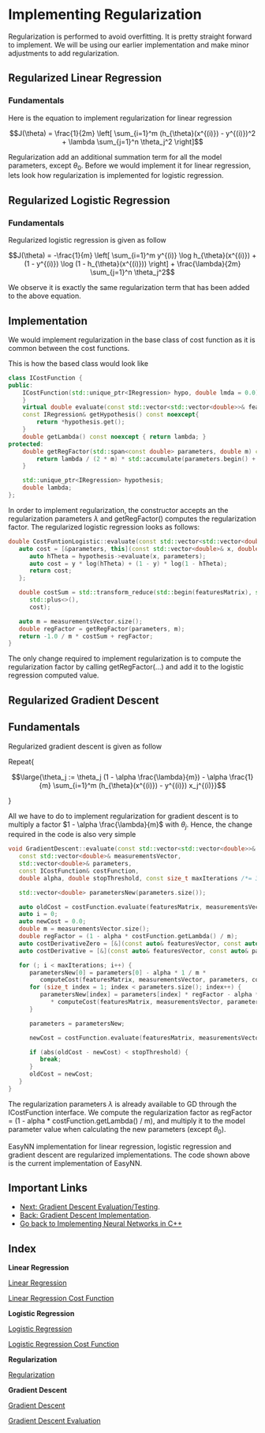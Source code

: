 # Implementing Regularization

Regularization is performed to avoid overfitting. It is pretty straight forward to implement. We will be using our earlier implementation and make minor adjustments to add regularization.

## Regularized Linear Regression

### Fundamentals

Here is the equation to implement regularization for linear regression

$$J(\theta) = \frac{1}{2m} \left[ \sum_{i=1}^m (h_{\theta}(x^{(i)}) - y^{(i)})^2 + \lambda \sum_{j=1}^n \theta_j^2 \right]$$

Regularization add an additional summation term for all the model parameters, except $\theta_0$. Before we would implement it for linear regression, lets look how regularization is implemented for logistic regression.

## Regularized Logistic Regression

### Fundamentals

Regularized logistic regression is given as follow

$$J(\theta) = -\frac{1}{m} \left[ \sum_{i=1}^m y^{(i)} \log h_{\theta}(x^{(i)}) + (1 - y^{(i)}) \log (1 - h_{\theta}(x^{(i)})) \right] + \frac{\lambda}{2m} \sum_{j=1}^n \theta_j^2$$

We observe it is exactly the same regularization term that has been added to the above equation.

## Implementation

We would implement regularization in the base class of cost function as it is common between the cost functions. 

This is how the based class would look like

```cpp
class ICostFunction {
public:
    ICostFunction(std::unique_ptr<IRegression> hypo, double lmda = 0.0) : hypothesis{ std::move(hypo) }, lambda{ lmda } {
    }
    virtual double evaluate(const std::vector<std::vector<double>>& featuresMatrix, std::span<const double> measurementsVector, std::span<const double> parameters) const = 0;
    const IRegression& getHypothesis() const noexcept{
        return *hypothesis.get();
    }
    double getLambda() const noexcept { return lambda; }
protected:
    double getRegFactor(std::span<const double> parameters, double m) const noexcept{
        return lambda / (2 * m) * std::accumulate(parameters.begin() + 1, parameters.end(), 0, [](auto acc, auto x) { return acc + x * x; });
    }

    std::unique_ptr<IRegression> hypothesis;
    double lambda;
};
```

In order to implement regularization, the constructor accepts an the regularization parameters $\lambda$ and getRegFactor() computes the regularization factor. The regularized logistic regression looks as follows:

```cpp
double CostFuntionLogistic::evaluate(const std::vector<std::vector<double>>& featuresMatrix, std::span<const double> measurementsVector, std::span<const double> parameters) const{
   auto cost = [&parameters, this](const std::vector<double>& x, double y) -> double {
      auto hTheta = hypothesis->evaluate(x, parameters);
      auto cost = y * log(hTheta) + (1 - y) * log(1 - hTheta);
      return cost;
   };

   double costSum = std::transform_reduce(std::begin(featuresMatrix), std::end(featuresMatrix), std::begin(measurementsVector), 0.0,
      std::plus<>(),
      cost);

   auto m = measurementsVector.size();
   double regFactor = getRegFactor(parameters, m);
   return -1.0 / m * costSum + regFactor;
}
```

The only change required to implement regularization is to compute the regularization factor by calling getRegFactor(...) and add it to the logistic regression computed value.

## Regularized Gradient Descent

## Fundamentals

Regularized gradient descent is given as follow

Repeat{

$$\large{\theta_j := \theta_j (1 - \alpha \frac{\lambda}{m}) - \alpha \frac{1}{m} \sum_{i=1}^m (h_{\theta}(x^{(i)}) - y^{(i)}) x_j^{(i)}}$$

}

All we have to do to implement regularization for gradient descent is to multiply a factor $1 - \alpha \frac{\lambda}{m}$ with $\theta_j$. Hence, the change required in the code is also very simple

```cpp
void GradientDescent::evaluate(const std::vector<std::vector<double>>& featuresMatrix,
   const std::vector<double>& measurementsVector,
   std::vector<double>& parameters,
   const ICostFunction& costFunction,
   double alpha, double stopThreshold, const size_t maxIterations /*= 3000*/) {

   std::vector<double> parametersNew(parameters.size());

   auto oldCost = costFunction.evaluate(featuresMatrix, measurementsVector, parameters);
   auto i = 0;
   auto newCost = 0.0;
   double m = measurementsVector.size();
   double regFactor = (1 - alpha * costFunction.getLambda() / m);
   auto costDerivativeZero = [&](const auto& featuresVector, const auto& parameters, auto measurement, size_t index) {return costFunction.getHypothesis().evaluate(featuresVector, parameters) - measurement; };
   auto costDerivative = [&](const auto& featuresVector, const auto& parameters, auto measurement, size_t index) {return (costFunction.getHypothesis().evaluate(featuresVector, parameters) - measurement) * featuresVector[index - 1]; };

   for (; i < maxIterations; i++) {
      parametersNew[0] = parameters[0] - alpha * 1 / m *
         computeCost(featuresMatrix, measurementsVector, parameters, costDerivativeZero);
      for (size_t index = 1; index < parameters.size(); index++) {
         parametersNew[index] = parameters[index] * regFactor - alpha * 1 / m
            * computeCost(featuresMatrix, measurementsVector, parameters, costDerivative, index);
      }

      parameters = parametersNew;

      newCost = costFunction.evaluate(featuresMatrix, measurementsVector, parametersNew);

      if (abs(oldCost - newCost) < stopThreshold) {
         break;
      }
      oldCost = newCost;
   }
}
```

The regularization parameters $\lambda$ is already available to GD through the ICostFunction interface. We compute the regularization factor as regFactor = (1 - alpha * costFunction.getLambda() / m), and multiply it to the model parameter value when calculating the new parameters (except $\theta_0$).

EasyNN implementation for linear regression, logistic regression and gradient descent are regularized implementations. The code shown above is the current implementation of EasyNN.

## Important Links
* [Next: Gradient Descent Evaluation/Testing](./GradientDescentTest.md).
* [Back: Gradient Descent Implementation](./GradientDescent.md).
* [Go back to Implementing Neural Networks in C++](./index.md)

## Index

**Linear Regression**

[Linear Regression](./LinearRegression.md)

[Linear Regression Cost Function](./CostFunctionLinearRegression.md)

**Logistic Regression**

[Logistic Regression](./LogisticRegression.md)

[Logistic Regression Cost Function](./CostFunctionLogisticRegression.md)

**Regularization**

[Regularization](./Regularization.md)

**Gradient Descent**

[Gradient Descent](./GradientDescent.md)

[Gradient Descent Evaluation](./GradientDescentTest.md)